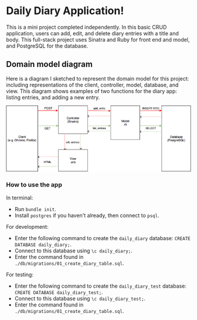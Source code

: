 # Daily Diary Application!

This is a mini project completed independently. In this basic CRUD application, users can add, edit, and delete diary entries with a title and body. This full-stack project uses Sinatra and Ruby for front end and model, and PostgreSQL for the database.

## Domain model diagram

Here is a diagram I sketched to represent the domain model for this project: including representations of the client, controller, model, database, and view. This diagram shows examples of two functions for the diary app: listing entries, and adding a new entry.

![image](./diagram.png)

### How to use the app
In terminal:
- Run `bundle init`.
- Install `postgres` if you haven't already, then connect to `psql`.

For development:
- Enter the following command to create the `daily_diary` database: `CREATE DATABASE daily_diary;`.
- Connect to this database using `\c daily_diary;`.
- Enter the command found in `./db/migrations/01_create_diary_table.sql`.

For testing:
- Enter the following command to create the `daily_diary_test` database: `CREATE DATABASE daily_diary_test;`.
- Connect to this database using `\c daily_diary_test;`.
- Enter the command found in `./db/migrations/01_create_diary_table.sql`.
